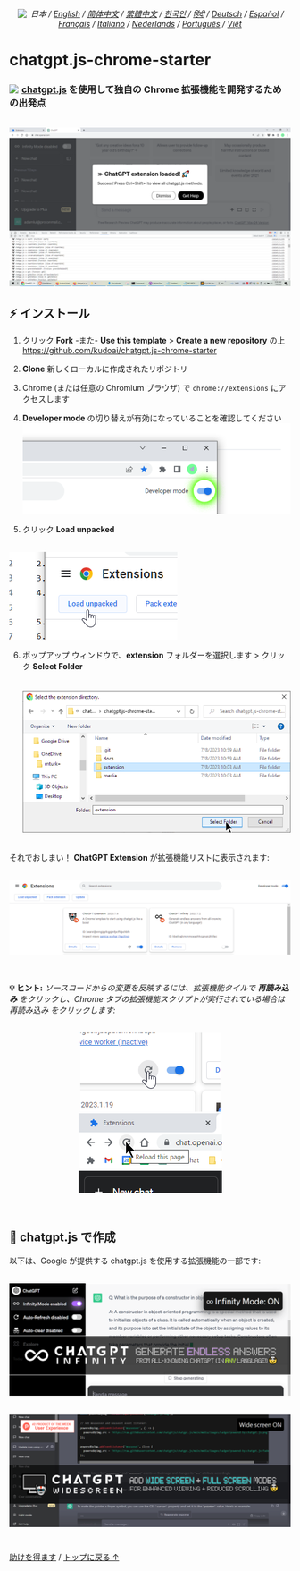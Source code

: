 <div align="center">

###### <a href="../"><img height=15 style="margin: 0 3px -2px" src="https://raw.githubusercontent.com/kudoai/chatgpt.js/0fc3060273fcff77d3e2ff968d5c74acdab62beb/media/images/icons/earth-americas-icon32.svg"></a> 日本 / <a href="../..#readme">English</a> / <a href="../zh-cn#readme">简体中文</a> / <a href="../zh-tw#readme">繁體中文</a> / <a href="../ko#readme">한국인</a> / <a href="../hi#readme">हिंदी</a> / <a href="../de#readme">Deutsch</a> / <a href="../es#readme">Español</a> / <a href="../fr#readme">Français</a> / <a href="../it#readme">Italiano</a> / <a href="../nl#readme">Nederlands</a> / <a href="../pt#readme">Português</a> / <a href="../vi#readme">Việt</a>
    
</div>

# chatgpt.js-chrome-starter

<h3><img style="margin: 0 2px -1px 0" height=16 src="https://www.google.com/chrome/static/images/favicons/apple-icon-60x60.png"> <a href="https://github.com/kudoai/chatgpt.js">chatgpt.js</a> を使用して独自の Chrome 拡張機能を開発するための出発点</h3>

<br>

<picture>
    <source type="image/webp" srcset="../../media/images/screenshots/extension-loaded.webp">
    <img src="../../media/images/screenshots/extension-loaded.png">
</picture>

## ⚡ インストール

1. クリック **Fork** -また- **Use this template** > **Create a new repository** の上 https://github.com/kudoai/chatgpt.js-chrome-starter

2. **Clone** 新しくローカルに作成されたリポジトリ

3. Chrome (または任意の Chromium ブラウザ) で `chrome://extensions` にアクセスします

4. **Developer mode** の切り替えが有効になっていることを確認してください<br>
![](../../media/images/screenshots/developer-mode-toggle.png)

5. クリック **Load unpacked**<br><br>
<img src="../../media/images/screenshots/load-unpacked-button.png">
<br>

6. ポップアップ ウィンドウで、**extension** フォルダーを選択します > クリック **Select Folder**<br><br><br>
<img src="../../media/images/screenshots/select-extension-folder.png"><br><br>

それでおしまい！ **ChatGPT Extension** が拡張機能リストに表示されます:

<br>

<picture>
    <source type="image/webp" srcset="../../media/images/screenshots/chatgpt-extension-in-list.webp">
    <img src="../../media/images/screenshots/chatgpt-extension-in-list.png">
</picture>

<p><br>

**💡 ヒント:** _ソースコードからの変更を反映するには、拡張機能タイルで **再読み込み** をクリックし、Chrome タブの拡張機能スクリプトが実行されている場合は 再読み込み をクリックします:_

<div align="center">

<br>

<picture>
    <source type="image/webp" srcset="../../media/images/screenshots/reload-extension-button.webp">
    <img src="../../media/images/screenshots/reload-extension-button.png">
</picture>
<picture>
    <source type="image/webp" srcset="../../media/images/screenshots/reload-page-button.webp">
    <img src="../../media/images/screenshots/reload-page-button.png">
</picture>

<p><br>

</div>

## 🤖 chatgpt.js で作成

以下は、Google が提供する chatgpt.js を使用する拡張機能の一部です:

<div align="center">

<br>


<a href="https://chatgptinfinity.com" target="_blank" rel="noopener">
    <picture>
        <source type="image/webp" srcset="https://raw.githubusercontent.com/adamlui/chatgpt-infinity/main/chrome/media/images/tiles/marquee-promo-tile-1400x560.webp">
        <img width=777 src="https://raw.githubusercontent.com/adamlui/chatgpt-infinity/main/chrome/media/images/tiles/marquee-promo-tile-1400x560.png">
    </picture>
</a>

<p><br>

<a href="https://chatgptwidescreen.com" target="_blank" rel="noopener">
    <picture>
        <source type="image/webp" srcset="https://raw.githubusercontent.com/adamlui/chatgpt-widescreen/main/chrome/media/images/tiles/marquee-promo-tile-1400x560.webp">
        <img width=777 src="https://raw.githubusercontent.com/adamlui/chatgpt-widescreen/main/chrome/media/images/tiles/marquee-promo-tile-1400x560.png">
    </picture>
</a>

</div>

#

<a href="https://github.com/kudoai/chatgpt.js-chrome-starter/issues">助けを得ます</a> / <a href="#">トップに戻る ↑</a>
